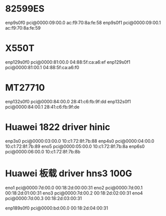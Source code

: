 # 82599ES

enp9s0f0    pci@0000:09:00.0    ac:f9:70:8a:fe:58
enp9s0f1    pci@0000:09:00.1    ac:f9:70:8a:fe:59


# X550T
enp129s0f0  pci@0000:81:00.0    04:88:5f:ca:a6:ef
enp129s0f1  pci@0000:81:00.1    04:88:5f:ca:a6:f0

# MT27710
enp132s0f0  pci@0000:84:00.0    28:41:c6:fb:9f:dd
enp132s0f1  pci@0000:84:00.1    28:41:c6:fb:9f:de



# Huawei 1822 driver hinic
enp3s0      pci@0000:03:00.0    10:c1:72:8f:7b:88
enp4s0      pci@0000:04:00.0    10:c1:72:8f:7b:89
eno5        pci@0000:05:00.0    10:c1:72:8f:7b:8a
enp6s0      pci@0000:06:00.0    10:c1:72:8f:7b:8b

# Huawei 板载 driver hns3 100G
eno1        pci@0000:7d:00.0    00:18:2d:00:00:31
eno2        pci@0000:7d:00.1    00:18:2d:01:00:31
eno3        pci@0000:7d:00.2    00:18:2d:02:00:31
eno4        pci@0000:7d:00.3    00:18:2d:03:00:31

enp189s0f0  pci@0000:bd:00.0    00:18:2d:04:00:31